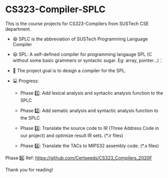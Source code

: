 # CS323-Compiler-SPLC

This is the course projects for CS323-Compilers from SUSTech CSE department.

+ 😆 SPLC is the abbreviation of SUSTech Programming Language Compiler

+ 😃 SPL: A self-defined compiler for programming langauge SPL (C without some basic grammers or syntactic sugar. Eg: array, pointer...)：
 
+ 🐯 The project goal is to design a compiler for the SPL.

+ 💻 Progress:

  + Phase 1️⃣: Add lexical analysis and syntactic analysis function to the SPLC
  
  + Phase 2️⃣: Add sematic analysis and syntactic analysis function to the SPLC
  
  + Phase 3️⃣: Translate the source code to IR (Three Address Code in our project) and optimize result IR sets. (*.ir files)
  
  + Phase 4️⃣: Translate the TACs to MIPS32 assembly code. (*.s files)
  

Phase 4️⃣ Ref: https://github.com/Certseeds/CS323_Compilers_2020F 

Thank you for reading!
